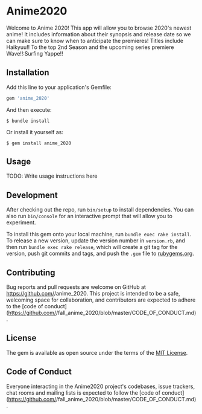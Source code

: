 # Anime2020

Welcome to Anime 2020! This app will allow you to browse 2020's newest anime! It includes information about their synopsis and release date so we can make sure to know when to anticipate the premieres! Titles include Haikyuu!! To the top 2nd Season and the upcoming series premiere Wave!!:Surfing Yappe!!

## Installation

Add this line to your application's Gemfile:

```ruby
gem 'anime_2020'
```

And then execute:

    $ bundle install

Or install it yourself as:

    $ gem install anime_2020

## Usage

TODO: Write usage instructions here

## Development

After checking out the repo, run `bin/setup` to install dependencies. You can also run `bin/console` for an interactive prompt that will allow you to experiment.

To install this gem onto your local machine, run `bundle exec rake install`. To release a new version, update the version number in `version.rb`, and then run `bundle exec rake release`, which will create a git tag for the version, push git commits and tags, and push the `.gem` file to [rubygems.org](https://rubygems.org).

## Contributing

Bug reports and pull requests are welcome on GitHub at https://github.com/<github username>/anime_2020. This project is intended to be a safe, welcoming space for collaboration, and contributors are expected to adhere to the [code of conduct](https://github.com/<github username>/fall_anime_2020/blob/master/CODE_OF_CONDUCT.md).


## License

The gem is available as open source under the terms of the [MIT License](https://opensource.org/licenses/MIT).

## Code of Conduct

Everyone interacting in the Anime2020 project's codebases, issue trackers, chat rooms and mailing lists is expected to follow the [code of conduct](https://github.com/<github username>/fall_anime_2020/blob/master/CODE_OF_CONDUCT.md).

